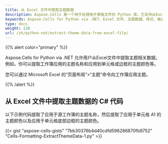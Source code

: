 ```yaml
---
title: 从 Excel 文件中提取主题数据
description: Aspose.Cells 是一个用于处理电子表格文件的 Python 库。它支持从Excel文件中提取主题数据，让用户获取文档的样式和格式信息。本文将介绍如何使用 Aspose.Cells for Python via .NET 库提取Excel文件的主题数据。
keywords: Aspose.Cells for Python via .NET、Excel 文件、主题数据、样式、格式
type: docs
weight: 120
url: /zh/python-net/extract-theme-data-from-excel-file/
---
```


{{% alert color="primary" %}}

Aspose.Cells for Python via .NET 允许用户从Excel文件中提取主题相关数据。例如，你可以提取工作簿应用的主题名称和应用到单元格或边框的主题颜色等。

您可以通过 Microsoft Excel 的“页面布局”>“主题”命令向工作簿应用主题。

{{% /alert %}}

## 从 Excel 文件中提取主题数据的 C# 代码

以下示例代码提取了应用于源工作簿的主题名称，然后提取了应用于单元格 A1 的主题颜色以及应用于单元格底部边框的主题颜色。

{{< gist "aspose-cells-gists" "7bb30376b4d40cdfd596286870fb9752" "Cells-Formatting-ExtractThemeData-1.py" >}}

